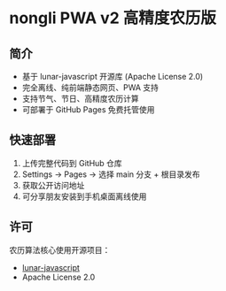 # nongli PWA v2 高精度农历版

## 简介
- 基于 lunar-javascript 开源库 (Apache License 2.0)
- 完全离线、纯前端静态网页、PWA 支持
- 支持节气、节日、高精度农历计算
- 可部署于 GitHub Pages 免费托管使用

## 快速部署

1. 上传完整代码到 GitHub 仓库
2. Settings → Pages → 选择 main 分支 + 根目录发布
3. 获取公开访问地址
4. 可分享朋友安装到手机桌面离线使用

## 许可

农历算法核心使用开源项目：
- [lunar-javascript](https://github.com/6tail/lunar-javascript)
- Apache License 2.0
